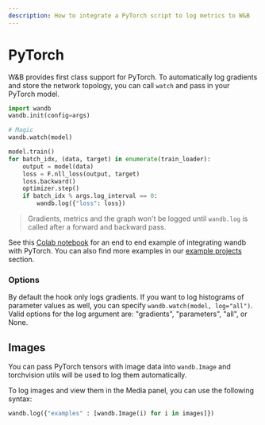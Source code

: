 ```yaml
---
description: How to integrate a PyTorch script to log metrics to W&B
---
```


# PyTorch

W&B provides first class support for PyTorch. To automatically log gradients and store the network topology, you can call `watch` and pass in your PyTorch model.

```python
import wandb
wandb.init(config=args)

# Magic
wandb.watch(model)

model.train()
for batch_idx, (data, target) in enumerate(train_loader):
    output = model(data)
    loss = F.nll_loss(output, target)
    loss.backward()
    optimizer.step()
    if batch_idx % args.log_interval == 0:
        wandb.log({"loss": loss})
```

> Gradients, metrics and the graph won't be logged until `wandb.log` is called after a forward and backward pass.

See this [Colab notebook](https://colab.research.google.com/github/wandb/examples/blob/master/pytorch-intro/intro.ipynb) for an end to end example of integrating wandb with PyTorch. You can also find more examples in our [example projects](../example-projects/) section.

### Options

By default the hook only logs gradients. If you want to log histograms of parameter values as well, you can specify `wandb.watch(model, log="all")`. Valid options for the log argument are: "gradients", "parameters", "all", or None.

## Images

You can pass PyTorch tensors with image data into `wandb.Image` and torchvision utils will be used to log them automatically.

To log images and view them in the Media panel, you can use the following syntax:

```python
wandb.log({"examples" : [wandb.Image(i) for i in images]})
```



